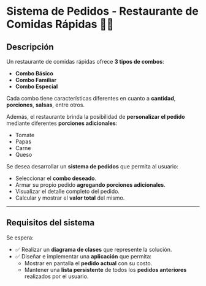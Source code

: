 # Sistema de Pedidos - Restaurante de Comidas Rápidas 🍔🍟

## Descripción

Un restaurante de comidas rápidas ofrece **3 tipos de combos**:

- **Combo Básico**
- **Combo Familiar**
- **Combo Especial**

Cada combo tiene características diferentes en cuanto a **cantidad**, **porciones**, **salsas**, entre otros.

Además, el restaurante brinda la posibilidad de **personalizar el pedido** mediante diferentes **porciones adicionales**:

- Tomate
- Papas
- Carne
- Queso

Se desea desarrollar un **sistema de pedidos** que permita al usuario:

- Seleccionar el **combo deseado**.
- Armar su propio pedido **agregando porciones adicionales**.
- Visualizar el detalle completo del pedido.
- Calcular y mostrar el **valor total** del mismo.

---

## Requisitos del sistema

Se espera:

- ✅ Realizar un **diagrama de clases** que represente la solución.
- ✅ Diseñar e implementar una **aplicación** que permita:
  - Mostrar en pantalla el **pedido actual** con su costo.
  - Mantener una **lista persistente** de todos los **pedidos anteriores** realizados por el usuario.
